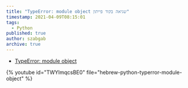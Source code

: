 ```yaml
---
title: "TypeError: module object שגיאה בקוד פייתון"
timestamp: 2021-04-09T08:15:01
tags:
  - Python
published: true
author: szabgab
archive: true
---
```



* [TypeError: module object](https://code-maven.com/slides/python-programming/exception-module-object-is-not-callable)

{% youtube id="TWYlmqcsBE0" file="hebrew-python-typerror-module-object" %}

